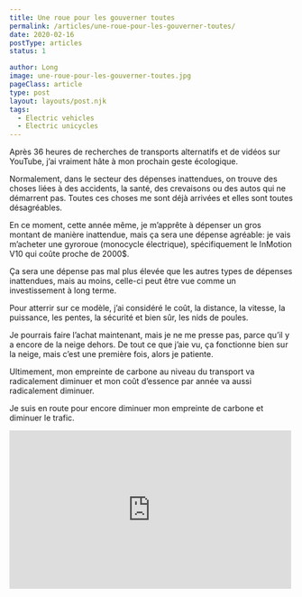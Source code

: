 ```yaml
---
title: Une roue pour les gouverner toutes
permalink: /articles/une-roue-pour-les-gouverner-toutes/
date: 2020-02-16
postType: articles
status: 1

author: Long
image: une-roue-pour-les-gouverner-toutes.jpg
pageClass: article
type: post
layout: layouts/post.njk
tags:
  - Electric vehicles
  - Electric unicycles
---
```


Après 36 heures de recherches de transports alternatifs et de vidéos sur YouTube, j’ai vraiment hâte à mon prochain geste écologique.

Normalement, dans le secteur des dépenses inattendues, on trouve des choses liées à des accidents, la santé, des crevaisons ou des autos qui ne démarrent pas. Toutes ces choses me sont déjà arrivées et elles sont toutes désagréables.

En ce moment, cette année même, je m’apprête à dépenser un gros montant de manière inattendue, mais ça sera une dépense agréable: je vais m’acheter une gyroroue (monocycle électrique), spécifiquement le InMotion V10 qui coûte proche de 2000$.

Ça sera une dépense pas mal plus élevée que les autres types de dépenses inattendues, mais au moins, celle-ci peut être vue comme un investissement à long terme.

Pour atterrir sur ce modèle, j’ai considéré le coût, la distance, la vitesse, la puissance, les pentes, la sécurité et bien sûr, les nids de poules.

Je pourrais faire l’achat maintenant, mais je ne me presse pas, parce qu’il y a encore de la neige dehors. De tout ce que j’aie vu, ça fonctionne bien sur la neige, mais c’est une première fois, alors je patiente.

Ultimement, mon empreinte de carbone au niveau du transport va radicalement diminuer et mon coût d’essence par année va aussi radicalement diminuer.

Je suis en route pour encore diminuer mon empreinte de carbone et diminuer le trafic.

<div class="video-wrapper">
  <iframe width="500" height="281" src="https://www.youtube.com/embed/4rlw6fDmcQM?feature=oembed" frameborder="0" allow="accelerometer; autoplay; encrypted-media; gyroscope; picture-in-picture" allowfullscreen=""></iframe>
</div>
